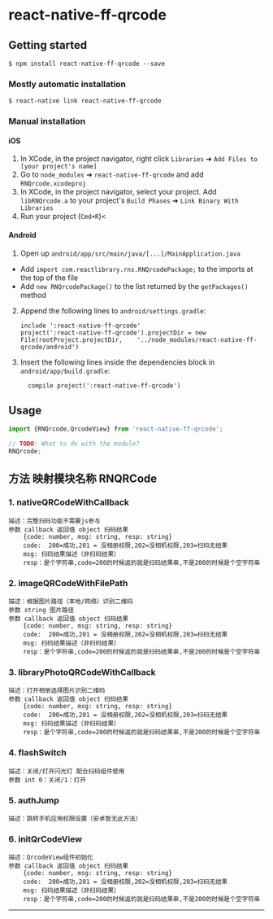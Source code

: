 
# react-native-ff-qrcode

## Getting started

`$ npm install react-native-ff-qrcode --save`

### Mostly automatic installation

`$ react-native link react-native-ff-qrcode`

### Manual installation


#### iOS

1. In XCode, in the project navigator, right click `Libraries` ➜ `Add Files to [your project's name]`
2. Go to `node_modules` ➜ `react-native-ff-qrcode` and add `RNQrcode.xcodeproj`
3. In XCode, in the project navigator, select your project. Add `libRNQrcode.a` to your project's `Build Phases` ➜ `Link Binary With Libraries`
4. Run your project (`Cmd+R`)<

#### Android

1. Open up `android/app/src/main/java/[...]/MainApplication.java`
  - Add `import com.reactlibrary.rns.RNQrcodePackage;` to the imports at the top of the file
  - Add `new RNQrcodePackage()` to the list returned by the `getPackages()` method
2. Append the following lines to `android/settings.gradle`:
  	```
  	include ':react-native-ff-qrcode'
  	project(':react-native-ff-qrcode').projectDir = new File(rootProject.projectDir, 	'../node_modules/react-native-ff-qrcode/android')
  	```
3. Insert the following lines inside the dependencies block in `android/app/build.gradle`:
  	```
      compile project(':react-native-ff-qrcode')
  	```


## Usage
```javascript
import {RNQrcode,QrcodeView} from 'react-native-ff-qrcode';

// TODO: What to do with the module?
RNQrcode;
```
## 方法 映射模块名称 RNQRCode
### 1. nativeQRCodeWithCallback
	描述：完整扫码功能不需要js参与
	参数 callback 返回值 object 扫码结果
        {code: number, msg: string, resp: string}
        code:  200=成功,201 = 没相册权限,202=没相机权限,203=扫码无结果
        msg: 扫码结果描述（非扫码结果）
        resp：是个字符串,code=200的时候返的就是扫码结果串,不是200的时候是个空字符串
### 2. imageQRCodeWithFilePath
	描述：根据图片路径（本地/网络）识别二维码
	参数 string 图片路径
	参数 callback 返回值 object 扫码结果
        {code: number, msg: string, resp: string}
        code:  200=成功,201 = 没相册权限,202=没相机权限,203=扫码无结果
        msg: 扫码结果描述（非扫码结果）
        resp：是个字符串,code=200的时候返的就是扫码结果串,不是200的时候是个空字符串
### 3. libraryPhotoQRCodeWithCallback
	描述：打开相册选择图片识别二维码
	参数 callback 返回值 object 扫码结果
        {code: number, msg: string, resp: string}
        code:  200=成功,201 = 没相册权限,202=没相机权限,203=扫码无结果
        msg: 扫码结果描述（非扫码结果）
        resp：是个字符串,code=200的时候返的就是扫码结果串,不是200的时候是个空字符串
### 4. flashSwitch
	描述：关闭/打开闪光灯 配合扫码组件使用
	参数 int 0：关闭/1：打开
### 5. authJump
	描述：跳转手机应用权限设置（安卓暂无此方法）
### 6. initQrCodeView
    描述：QrcodeView组件初始化
	参数 callback 返回值 object 扫码结果
        {code: number, msg: string, resp: string}
        code:  200=成功,201 = 没相册权限,202=没相机权限,203=扫码无结果
        msg: 扫码结果描述（非扫码结果）
        resp：是个字符串,code=200的时候返的就是扫码结果串,不是200的时候是个空字符串
------------
  